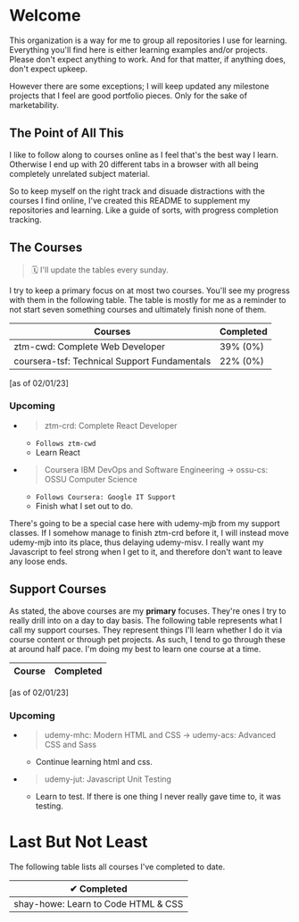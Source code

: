 # Welcome


This organization is a way for me to group all repositories I use for learning. Everything you'll find here is either
learning examples and/or projects. Please don't expect anything to work. And for that matter, if anything does, don't
expect upkeep.

However there are some exceptions; I will keep updated any milestone projects that I feel are good portfolio pieces.
Only for the sake of marketability.

## The Point of All This

I like to follow along to courses online as I feel that's the best way I learn. Otherwise I end up with 20 different
tabs in a browser with all being completely unrelated subject material.

So to keep myself on the right track and disuade distractions with the courses I find online, I've created this README
to supplement my repositories and learning. Like a guide of sorts, with progress completion tracking.

## The Courses

> 🗓 I'll update the tables every sunday.

I try to keep a primary focus on at most two courses. You'll see my progress with them in the following table. The 
table is mostly for me as a reminder to not start seven something courses and ultimately finish none of them.

|                     Courses                      |      Completed    |
| ------------------------------------------------ | ----------------- |
|       ztm-cwd: Complete Web Developer            |     39% (0%)      |
|  coursera-tsf: Technical Support Fundamentals    |     22% (0%)      |

[as of 02/01/23]

### Upcoming

- > ztm-crd: Complete React Developer
  - `Follows ztm-cwd`
  - Learn React
- > Coursera IBM DevOps and Software Engineering -> ossu-cs: OSSU Computer Science
  - `Follows Coursera: Google IT Support`
  - Finish what I set out to do.

There's going to be a special case here with udemy-mjb from my support classes. If I somehow manage to finish
ztm-crd before it, I will instead move udemy-mjb into its place, thus delaying udemy-misv. I really want my Javascript
to feel strong when I get to it, and therefore don't want to leave any loose ends.

## Support Courses

As stated, the above courses are my **primary** focuses. They're ones I try to really drill into on a day to day basis. 
The following table represents what I call my support courses. They represent things I'll learn whether I do it via 
course content or through pet projects. As such, I tend to go through these at around half pace. I'm doing my best to
learn one course at a time.

|               Course                             |     Completed    |
| ------------------------------------------------ | ---------------- |

[as of 02/01/23]

### Upcoming

- > udemy-mhc: Modern HTML and CSS -> udemy-acs: Advanced CSS and Sass
  - Continue learning html and css.
- > udemy-jut: Javascript Unit Testing
  - Learn to test. If there is one thing I never really gave time to, it was testing.

# Last But Not Least

The following table lists all courses I've completed to date.

|                         ✔ Completed                        |
| ---------------------------------------------------------- |
|  shay-howe: Learn to Code HTML & CSS                       |
